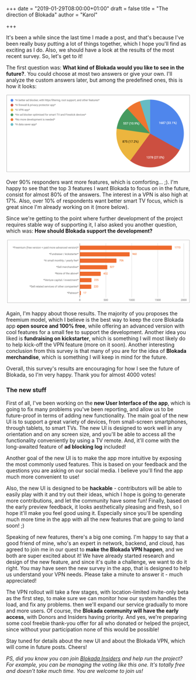 +++
date = "2019-01-29T08:00:00+01:00"
draft = false
title = "The direction of Blokada"
author = "Karol"

+++

It's been a while since the last time I made a post, and that's because I've been really busy putting a lot of things together, which I hope you'll find as exciting as I do. Also, we should have a look at the results of the most recent survey. So, let's get to it!

The first question was: **What kind of Blokada would you like to see in the future?**. You could choose at most two answers or give your own. I'll analyze the custom answers later, but among the predefined ones, this is how it looks:

![Direction vote 2](/img/201902_direction_2.png)

Over 90% responders want more features, which is comforting... ;). I'm happy to see that the top 3 features I want Blokada to focus on in the future, consist for almost 80% of the answers. The interest in a VPN is also high at 17%. Also, over 10% of respondents want better smart TV focus, which is great since I'm already working on it (more below).

Since we're getting to the point where further development of the project requires stable way of supporting it, I also asked you another question, which was: **How should Blokada support the development?**

![Direction vote 1](/img/201902_direction_1.png)

Again, I'm happy about those results. The majority of you proposes the freemium model, which I believe is the best way to keep the core Blokada app **open source and 100% free**, while offering an advanced version with cool features for a small fee to support the development. Another idea you liked is **fundraising on kickstarter**, which is something I will most likely do to help kick-off the VPN feature (more on it soon). Another interesting conclusion from this survey is that many of you are for the idea of **Blokada merchandise**, which is something I will keep in mind for the future.

Overall, this survey's results are encouraging for how I see the future of Blokada, so I'm very happy. Thank you for almost 4000 votes!

### The new stuff

First of all, I've been working on the **new User Interface of the app**, which is going to fix many problems you've been reporting, and allow us to be future-proof in terms of adding new functionality. The main goal of the new UI is to support a great variety of devices, from small-screen smartphones, through tablets, to smart TVs. The new UI is designed to work well in any orientation and on any screen size, and you'll be able to access all the functionality conveniently by using a TV remote. And, it'll come with the long-awaited feature of **ad blocking log** included!

Another goal of the new UI is to make the app more intuitive by exposing the most commonly used features. This is based on your feedback and the questions you are asking on our social media. I believe you'll find the app much more convenient to use!

Also, the new UI is designed to be **hackable** - contributors will be able to easily play with it and try out their ideas, which I hope is going to generate more contributions, and let the community have some fun! Finally, based on the early preview feedback, it looks aesthetically pleasing and fresh, so I hope it'll make you feel good using it. Especially since you'll be spending much more time in the app with all the new features that are going to land soon! ;)

Speaking of new features, there's a big one coming. I'm happy to say that a good friend of mine, who's an expert in network, backend, and cloud, has agreed to join me in our quest to **make the Blokada VPN happen**, and we both are super excited about it! We have already started research and design of the new feature, and since it's quite a challenge, we want to do it right. You may have seen the new survey in the app, that is designed to help us understand your VPN needs. Please take a minute to answer it - much appreciated!

The VPN rollout will take a few stages, with location-limited invite-only beta as the first step, to make sure we can monitor how our system handles the load, and fix any problems. then we'll expand our service gradually to more and more users. Of course, the **Blokada community will have the early access**, with Donors and Insiders having priority. And yes, we're preparing some cool freebie thank-you offer for all who donated or helped the project, since without your participation none of this would be possible!

Stay tuned for details about the new UI and about the Blokada VPN, which will come in future posts. Cheers!


*PS, did you know you can join [Blokada Insiders](http://go.blokada.org/blog_insiders) and help run the project? For example, you can be managing the voting like this one. It's totally free and doesn't take much time. You are welcome to join us!*
